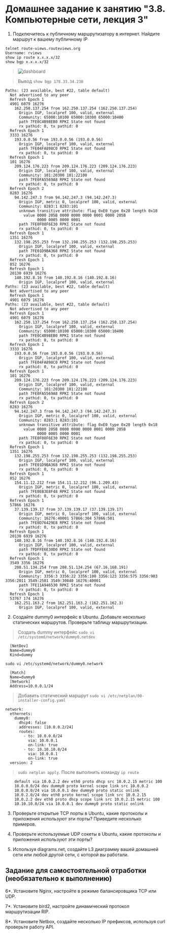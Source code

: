 # Домашнее задание к занятию "3.8. Компьютерные сети, лекция 3"

1. Подключитесь к публичному маршрутизатору в интернет. Найдите маршрут к вашему публичному IP
```
telnet route-views.routeviews.org
Username: rviews
show ip route x.x.x.x/32
show bgp x.x.x.x/32
```

>![dashboard](https://github.com/lybomir-dobrynin/DevOps-Netology/blob/main/Homeworks/.img/3.8.1_1.png?raw=true)

>Вывод `show bgp 178.33.34.238`
```
Paths: (23 available, best #22, table default)
  Not advertised to any peer
  Refresh Epoch 1
  4901 6079 16276
    162.250.137.254 from 162.250.137.254 (162.250.137.254)
      Origin IGP, localpref 100, valid, external
      Community: 65000:10100 65000:10300 65000:10400
      path 7FE0C4B98EB0 RPKI State not found
      rx pathid: 0, tx pathid: 0
  Refresh Epoch 1
  3333 16276
    193.0.0.56 from 193.0.0.56 (193.0.0.56)
      Origin IGP, localpref 100, valid, external
      path 7FE04FA898C0 RPKI State not found
      rx pathid: 0, tx pathid: 0
  Refresh Epoch 1
  101 16276
    209.124.176.223 from 209.124.176.223 (209.124.176.223)
      Origin IGP, localpref 100, valid, external
      Community: 101:20300 101:22100
      path 7FE0FA5569A8 RPKI State not found
      rx pathid: 0, tx pathid: 0
  Refresh Epoch 2
  8283 16276
    94.142.247.3 from 94.142.247.3 (94.142.247.3)
      Origin IGP, metric 0, localpref 100, valid, external
      Community: 8283:1 8283:101
      unknown transitive attribute: flag 0xE0 type 0x20 length 0x18
        value 0000 205B 0000 0000 0000 0001 0000 205B
              0000 0005 0000 0001
      path 7FE0F08F6E30 RPKI State not found
      rx pathid: 0, tx pathid: 0
  Refresh Epoch 1
  1351 16276
    132.198.255.253 from 132.198.255.253 (132.198.255.253)
      Origin IGP, localpref 100, valid, external
      path 7FE01D9BA368 RPKI State not found
      rx pathid: 0, tx pathid: 0
  Refresh Epoch 1
  852 16276
  Refresh Epoch 1
  20130 6939 16276
    140.192.8.16 from 140.192.8.16 (140.192.8.16)
      Origin IGP, localpref 100, valid, external
Paths: (23 available, best #22, table default)
  Not advertised to any peer
  Refresh Epoch 1
  4901 6079 16276
Paths: (23 available, best #22, table default)
  Not advertised to any peer
  Refresh Epoch 1
  4901 6079 16276
    162.250.137.254 from 162.250.137.254 (162.250.137.254)
      Origin IGP, localpref 100, valid, external
      Community: 65000:10100 65000:10300 65000:10400
      path 7FE0C4B98EB0 RPKI State not found
      rx pathid: 0, tx pathid: 0
  Refresh Epoch 1
  3333 16276
    193.0.0.56 from 193.0.0.56 (193.0.0.56)
      Origin IGP, localpref 100, valid, external
      path 7FE04FA898C0 RPKI State not found
      rx pathid: 0, tx pathid: 0
  Refresh Epoch 1
  101 16276
    209.124.176.223 from 209.124.176.223 (209.124.176.223)
      Origin IGP, localpref 100, valid, external
      Community: 101:20300 101:22100
      path 7FE0FA5569A8 RPKI State not found
      rx pathid: 0, tx pathid: 0
  Refresh Epoch 2
  8283 16276
    94.142.247.3 from 94.142.247.3 (94.142.247.3)
      Origin IGP, metric 0, localpref 100, valid, external
      Community: 8283:1 8283:101
      unknown transitive attribute: flag 0xE0 type 0x20 length 0x18
        value 0000 205B 0000 0000 0000 0001 0000 205B
              0000 0005 0000 0001
      path 7FE0F08F6E30 RPKI State not found
      rx pathid: 0, tx pathid: 0
  Refresh Epoch 1
  1351 16276
    132.198.255.253 from 132.198.255.253 (132.198.255.253)
      Origin IGP, localpref 100, valid, external
      path 7FE01D9BA368 RPKI State not found
      rx pathid: 0, tx pathid: 0
  Refresh Epoch 1
  852 16276
    154.11.12.212 from 154.11.12.212 (96.1.209.43)
      Origin IGP, metric 0, localpref 100, valid, external
      path 7FE0EB3E8F48 RPKI State not found
      rx pathid: 0, tx pathid: 0
  Refresh Epoch 1
  57866 16276
    37.139.139.17 from 37.139.139.17 (37.139.139.17)
      Origin IGP, metric 0, localpref 100, valid, external
      Community: 16276:40001 57866:304 57866:501
      path 7FE0D76429E8 RPKI State not found
      rx pathid: 0, tx pathid: 0
  Refresh Epoch 1
  20130 6939 16276
    140.192.8.16 from 140.192.8.16 (140.192.8.16)
      Origin IGP, localpref 100, valid, external
      path 7FDFFE6E30D0 RPKI State not found
      rx pathid: 0, tx pathid: 0
  Refresh Epoch 1
  3549 3356 16276
    208.51.134.254 from 208.51.134.254 (67.16.168.191)
      Origin IGP, metric 0, localpref 100, valid, external
      Community: 3356:3 3356:22 3356:100 3356:123 3356:575 3356:903 3356:2011 3549:2581 3549:30840 16276:40001
      path 7FE11A946530 RPKI State not found
      rx pathid: 0, tx pathid: 0
  Refresh Epoch 1
  53767 174 16276
    162.251.163.2 from 162.251.163.2 (162.251.162.3)
      Origin IGP, localpref 100, valid, external
```

2. Создайте dummy0 интерфейс в Ubuntu. Добавьте несколько статических маршрутов. Проверьте таблицу маршрутизации.

>Создать dummy интерфейс
`sudo vi /etc/systemd/network/dummy0.netdev`
```
  [NetDev]
  Name=dummy0
  Kind=dummy
```
`sudo vi /etc/systemd/network/dummy0.network`
```
  [Match]
  Name=dummy0
  [Network]
  Address=10.0.0.1/24
```

>Добавить статический маршрут `sudo vi /etc/netplan/00-installer-config.yaml`
```
network:
  ethernets:
    dummy0:
      dhcp4: false
      addresses: [10.0.0.2/24]
      routes:
        - to: 10.0.0.0/24
          via: 10.0.0.1
          on-link: true
        - to: 10.10.10.0/24
          via: 10.0.0.1
          on-link: true
  version: 2
```

> `sudo netplan apply`. После выполнить команду `ip route`
```
    default via 10.0.2.2 dev eth0 proto dhcp src 10.0.2.15 metric 100
    10.0.0.0/24 dev dummy0 proto kernel scope link src 10.0.0.2
    10.0.0.0/24 via 10.0.0.1 dev dummy0 proto static onlink
    10.0.2.0/24 dev eth0 proto kernel scope link src 10.0.2.15
    10.0.2.2 dev eth0 proto dhcp scope link src 10.0.2.15 metric 100
    10.10.10.0/24 via 10.0.0.1 dev dummy0 proto static onlink
```

3. Проверьте открытые TCP порты в Ubuntu, какие протоколы и приложения используют эти порты? Приведите несколько примеров.

4. Проверьте используемые UDP сокеты в Ubuntu, какие протоколы и приложения используют эти порты?

5. Используя diagrams.net, создайте L3 диаграмму вашей домашней сети или любой другой сети, с которой вы работали. 

## Задание для самостоятельной отработки (необязательно к выполнению)

6*. Установите Nginx, настройте в режиме балансировщика TCP или UDP.

7*. Установите bird2, настройте динамический протокол маршрутизации RIP.

8*. Установите Netbox, создайте несколько IP префиксов, используя curl проверьте работу API.